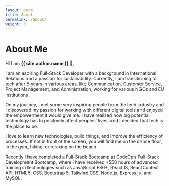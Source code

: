 ```yaml
---
layout: page
title: About
permalink: /about/
weight: 3
---
```


# **About Me**

Hi I am **{{ site.author.name }}** :wave:,<br>

I am an aspiring Full-Stack Developer with a background in International Relations and a passion for sustainability. Currently, I am transitioning to tech after 5 years in various areas, like Communication, Customer Service, Project Management, and Administration, working for various NGOs and EU institutions.

On my journey, I met some very inspiring people from the tech industry and I discovered my passion for working with different digital tools and enjoyed the empowerment it would give me. I have realized how big potential technology has to positively affect peoples' lives, and I decided that tech is the place to be. 

I love to learn new technologies, build things, and improve the efficiency of processes. If not in front of the screen, you will find me on the dance floor, in the gym, hiking, or relaxing on the beach.

Recently I have completed a Full-Stack Bootcamp at CodeOp’s Full-Stack Development Bootcamp, where I have received +550 hours of advanced training in technologies such as JavaScript ES6+, ReactJS, ReactContext API, HTML5, CSS, Bootstrap 5, Tailwind CSS, Node.js, Express.js, and MySQL.

<!-- <div class="row">
{% include about/skills.html title="Programming Skills" source=site.data.programming-skills %}
{% include about/skills.html title="Other Skills" source=site.data.other-skills %}
</div>

<div class="row">
{% include about/timeline.html %}
</div> -->
